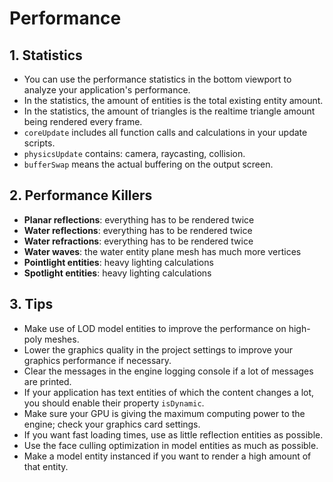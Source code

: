 # Performance

## 1. Statistics

- You can use the performance statistics in the bottom viewport to analyze your application's performance.
- In the statistics, the amount of entities is the total existing entity amount.
- In the statistics, the amount of triangles is the realtime triangle amount being rendered every frame.
- `coreUpdate` includes all function calls and calculations in your update scripts.
- `physicsUpdate` contains: camera, raycasting, collision.
- `bufferSwap` means the actual buffering on the output screen.

## 2. Performance Killers

- **Planar reflections**: everything has to be rendered twice
- **Water reflections**: everything has to be rendered twice
- **Water refractions**: everything has to be rendered twice
- **Water waves**: the water entity plane mesh has much more vertices
- **Pointlight entities**: heavy lighting calculations
- **Spotlight entities**: heavy lighting calculations

## 3. Tips

- Make use of LOD model entities to improve the performance on high-poly meshes.
- Lower the graphics quality in the project settings to improve your graphics performance if necessary.
- Clear the messages in the engine logging console if a lot of messages are printed.
- If your application has text entities of which the content changes a lot, you should enable their property `isDynamic`.
- Make sure your GPU is giving the maximum computing power to the engine; check your graphics card settings.
- If you want fast loading times, use as little reflection entities as possible.
- Use the face culling optimization in model entities as much as possible.
- Make a model entity instanced if you want to render a high amount of that entity.
